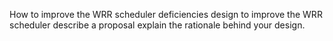 How to improve the WRR scheduler
deficiencies
design to improve the WRR scheduler
describe a proposal
explain the rationale behind your design.

